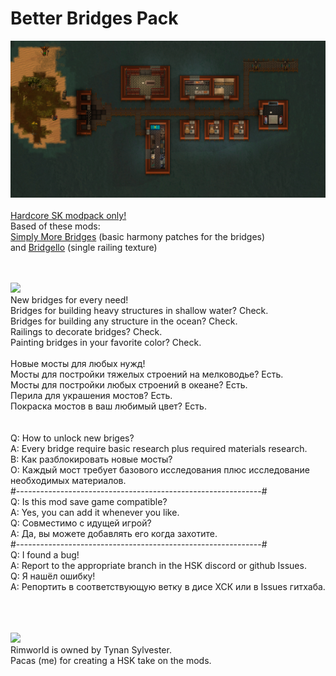 # Better Bridges Pack
![Preview](/__PREVIEW__/BBP.png?raw=true "Preview")<br><br>
[Hardcore SK modpack only!](https://github.com/skyarkhangel/Hardcore-SK/tree/development)
<br>
Based of these mods:<br>
[Simply More Bridges](https://steamcommunity.com/sharedfiles/filedetails/?id=2012484790) (basic harmony patches for the bridges)<br> and 
[Bridgello](https://steamcommunity.com/sharedfiles/filedetails/?id=932124891) (single railing texture)
<br><br><br>

<img src="https://i.imgur.com/svEwA2k.png"><br>
New bridges for every need!<br>
Bridges for building heavy structures in shallow water? Check.<br>
Bridges for building any structure in the ocean? Check.<br>
Railings to decorate bridges? Check.<br>
Painting bridges in your favorite color? Check.
<br><br>
Новые мосты для любых нужд!<br>
Мосты для постройки тяжелых строений на мелководье? Есть.<br>
Мосты для постройки любых строений в океане? Есть.<br>
Перила для украшения мостов? Есть.<br>
Покраска мостов в ваш любимый цвет? Есть.<br>
<br><br>
Q: How to unlock new briges?<br>
A: Every bridge require basic research plus required materials research.<br>
В: Как разблокировать новые мосты?<br>
О: Каждый мост требует базового исследования плюс исследование необходимых материалов.<br>
#-------------------------------------------------------------#<br>
Q: Is this mod save game compatible?<br>
A: Yes, you can add it whenever you like.<br>
Q: Совместимо с идущей игрой?<br>
A: Да, вы можете добавлять его когда захотите.<br>
#-------------------------------------------------------------#<br>
Q: I found a bug!<br>
A: Report to the appropriate branch in the HSK discord or github Issues.<br>
Q: Я нашёл ошибку!<br>
A: Репортить в соответствующую ветку в дисе ХСК или в Issues гитхаба.<br><br>

<br><br>
<img src="https://i.imgur.com/fdngbbh.png"><br>
Rimworld is owned by Tynan Sylvester.<br>
Pacas (me) for creating a HSK take on the mods.<br>
